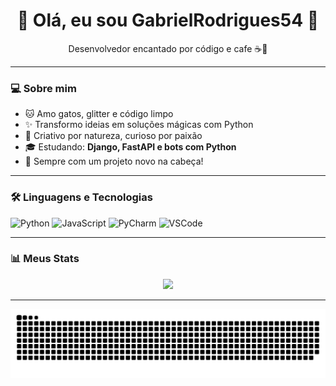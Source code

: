 <!-- README.md -->

<h1 align="center">🌸 Olá, eu sou GabrielRodrigues54 💖</h1>
<p align="center">Desenvolvedor encantado por código e cafe  ☕🧸</p>

---

### 💻 Sobre mim

- 🐱 Amo gatos, glitter e código limpo
- ✨ Transformo ideias em soluções mágicas com Python
- 🎨 Criativo por natureza, curioso por paixão
- 🎓 Estudando: **Django, FastAPI e bots com Python**
- 🌈 Sempre com um projeto novo na cabeça!

---

### 🛠️ Linguagens e Tecnologias

![Python](https://img.shields.io/badge/-Python-ffc0cb?style=flat-square&logo=python&logoColor=white)
![JavaScript](https://img.shields.io/badge/-JavaScript-f7df1e?style=flat-square&logo=javascript&logoColor=black)
![PyCharm](https://img.shields.io/badge/-PyCharm-b0e0e6?style=flat-square&logo=pycharm&logoColor=white)
![VSCode](https://img.shields.io/badge/-VS%20Code-ffccf9?style=flat-square&logo=visual-studio-code)

---

### 📊 Meus Stats

<p align="center">
  <img src="https://github-readme-stats.vercel.app/api?username=GabrielRodrigues54&show_icons=true&theme=tokyonight&title_color=ffb6c1&icon_color=ffc0cb" width="450"/>
</p>

---
<img src="https://raw.githubusercontent.com/platane/snk/output/github-contribution-grid-snake.svg" />


